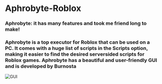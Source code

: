 # Aphrobyte-Roblox
### Aphrobyte: it has many features and took me friend long to make!
### Aphrobyte is a top executor for Roblox that can be used on a PC. It comes with a huge list of scripts in the Scripts option, making it easier to find the desired serversided scripts for Roblox games. Aphrobyte has a beautiful and user-friendly GUI and is developed by Burnosta



![GUI](https://github.com/user-attachments/assets/965e261a-a754-4b97-bb57-298703f0dfa8)
